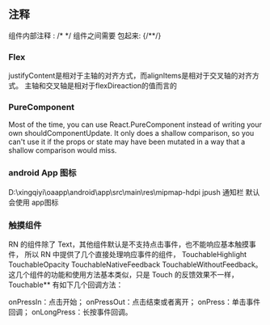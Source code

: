 ## 注释 
组件内部注释 : /*  */
组件之间需要 包起来: {/**/}  


 


### Flex
justifyContent是相对于主轴的对齐方式，而alignItems是相对于交叉轴的对齐方式。
主轴和交叉轴是相对于flexDireaction的值而言的


### PureComponent
Most of the time, you can use React.PureComponent instead of writing your own shouldComponentUpdate.
It only does a shallow comparison, so you can't use it if the props or state may have been mutated in a way that a shallow comparison would miss.


### android App 图标
D:\xingqiyi\oaapp\android\app\src\main\res\mipmap-hdpi
jpush 通知栏 默认会使用 app图标


### 触摸组件
RN 的组件除了 Text，其他组件默认是不支持点击事件，也不能响应基本触摸事件，
所以 RN 中提供了几个直接处理响应事件的组件，
TouchableHighlight
TouchableOpacity
TouchableNativeFeedback
TouchableWithoutFeedback。
这几个组件的功能和使用方法基本类似，只是 Touch 的反馈效果不一样，
Touchable** 有如下几个回调方法：

onPressIn：点击开始；
onPressOut：点击结束或者离开；
onPress：单击事件回调；
onLongPress：长按事件回调。